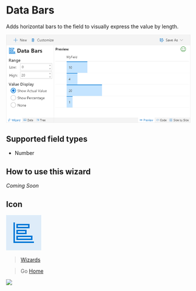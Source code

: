 # Data Bars

Adds horizontal bars to the field to visually express the value by length.

![Data Bars Wizard](../assets/WizardDataBars.png)

## Supported field types
- Number

## How to use this wizard

_Coming Soon_

## Icon

![Icon](../assets/icons/BarChartHorizontal.png)

> [Wizards](./index.md)

> Go [Home](../index.md)

![](https://telemetry.sharepointpnp.com/sp-dev-solutions/solutions/ColumnFormatter/wiki/Wizards/DataBars)